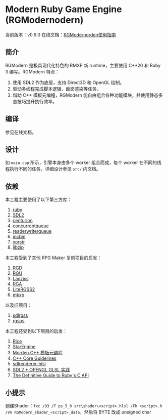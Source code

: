 # Modern Ruby Game Engine (RGModernodern)

当前版本：v0.9.0
在线文档：[RGModernorden使用指南](https://docs.qq.com/doc/DUklCTWNvdmVEdVhY)

## 简介
RGModern 是极具现代化特色的 RMXP 新 runtime，主要使用 C++20 和 Ruby 3 编写。RGModern 特点：
1. 使用 SDL2 作为底层，支持 Direct3D 和 OpenGL 绘制。
2. 驱动多线程完成脚本逻辑、画面渲染等任务。
3. 借助 C++ 模板元编程，RGModern 能自由组合各种功能模块，并使用静态多态技巧提升执行效率。

## 编译
参见在线文档。

## 设计
如 `main.cpp` 所示，引擎本身由多个 worker 组合而成，每个 worker 在不同的线程执行不同的任务。详细设计参见 `src/` 内文档。

## 依赖
本工程主要使用了以下第三方库：
1. [ruby](https://github.com/ruby/ruby)
2. [SDL2](https://github.com/libsdl-org/SDL)
3. [centurion](https://github.com/albin-johansson/centurion)
4. [concurrentqueue](https://github.com/cameron314/concurrentqueue)
5. [readerwriterqueue](https://github.com/cameron314/eaderwriterqueue)
6. [incbin](https://github.com/graphitemaster/incbin)
7. [xorstr](https://github.com/JustasMasiulis/xorstr)
8. [libzip](https://libzip.org)

本工程受到了其他 RPG Maker 复刻项目的启发：
1. [RGD](https://cirno.blog/archives/290)
2. [RGU](https://rpg.blue/thread-486473-1-1.html)
3. [Lanziss](https://rpg.blue/thread-480426-1-1.html)
4. [RGA](https://rpg.blue/thread-484466-1-1.html)
5. [LiteRGSS2](https://gitlab.com/pokemonsdk/litergss2)
6. [mkxp](https://github.com/Ancurio/mkxp)

以及旧项目：
1. [sdlrgss](https://gitee.com/rmxp/sdlrgss)
2. [rgsos](https://gitlab.com/gxm/rgsos)

本工程还受到以下项目的启发：
1. [Rice](https://github.com/jasonroelofs/rice)
2. [StarEngine](https://zhuanlan.zhihu.com/p/83095672)
3. [Morden C++ 模板元编程](https://netcan.github.io/presentation/metaprogramming/#/)
4. [C++ Core Guidelines](https://isocpp.github.io/CppCoreGuidelines/CppCoreGuidelines)
5. [sdlrenderer-hlsl](https://github.com/felipetavares/sdlrenderer-hlsl)
6. [SDL2 + OPENGL GLSL 实践](https://blog.csdn.net/qq_40369162/article/details/122641658)
7. [The Definitive Guide to Ruby's C API](https://silverhammermba.github.io/emberb/)

## 小提示
创建Shader：`fxc /O3 /T ps_5_0 src\shader\<script>.hlsl /Fh <script>.h /Vn RGModern_shader_<script>_data`，然后将 BYTE 改成 unsigned char